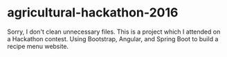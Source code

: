 # agricultural-hackathon-2016
Sorry, I don't clean unnecessary files. This is a project which I attended on a Hackathon contest. 
Using Bootstrap, Angular, and Spring Boot to build a recipe menu website.
